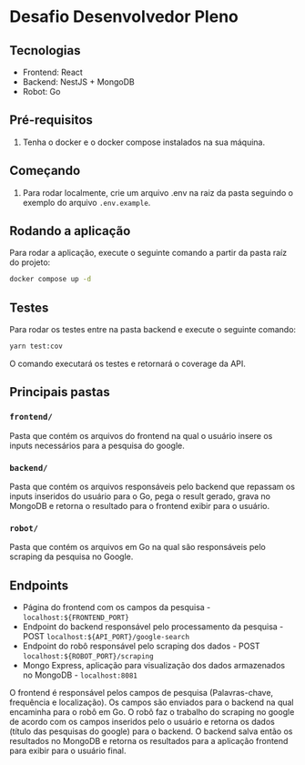 # Desafio Desenvolvedor Pleno

## Tecnologias

- Frontend: React
- Backend: NestJS + MongoDB
- Robot: Go

## Pré-requisitos

1. Tenha o docker e o docker compose instalados na sua máquina.

## Começando

1. Para rodar localmente, crie um arquivo .env na raiz da pasta seguindo o exemplo do arquivo `.env.example`.

## Rodando a aplicação

Para rodar a aplicação, execute o seguinte comando a partir da pasta raíz do projeto:

```bash
docker compose up -d
```

## Testes

Para rodar os testes entre na pasta backend e execute o seguinte comando: 
```bash
yarn test:cov
```

O comando executará os testes e retornará o coverage da API.


## Principais pastas


### `frontend/`

Pasta que contém os arquivos do frontend na qual o usuário insere os inputs necessários para a pesquisa do google.

### `backend/`

Pasta que contém os arquivos responsáveis pelo backend que repassam os inputs inseridos do usuário para o Go, pega o result gerado, grava no MongoDB e retorna o resultado para o frontend exibir para o usuário.

### `robot/`

Pasta que contém os arquivos em Go na qual são responsáveis pelo scraping da pesquisa no Google.

## Endpoints

-   Página do frontend com os campos da pesquisa - `localhost:${FRONTEND_PORT}`
-   Endpoint do backend responsável pelo processamento da pesquisa - POST `localhost:${API_PORT}/google-search`
-   Endpoint do robô responsável pelo scraping dos dados - POST `localhost:${ROBOT_PORT}/scraping`
-   Mongo Express, aplicação para visualização dos dados armazenados no MongoDB - `localhost:8081`


O frontend é responsável pelos campos de pesquisa (Palavras-chave, frequência e localização). Os campos são enviados para o backend na qual encaminha para o robô em Go. O robô faz o trabalho do scraping no google de acordo com os campos inseridos pelo o usuário e retorna os dados (título das pesquisas do google) para o backend. O backend salva então os resultados no MongoDB e retorna os resultados para a aplicação frontend para exibir para o usuário final.